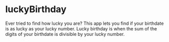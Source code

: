 # luckyBirthday

Ever tried to find how lucky you are?
This app lets you find if your birthdate is as lucky as your lucky number.
Lucky birthday is when the sum of the digits of your birthdate is divisible by your lucky number.
